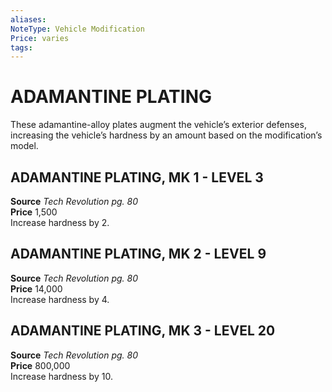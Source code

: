 ```yaml
---
aliases: 
NoteType: Vehicle Modification
Price: varies 
tags: 
---
```

# ADAMANTINE PLATING
These adamantine-alloy plates augment the vehicle’s exterior defenses, increasing the vehicle’s hardness by an amount based on the modification’s model.  

## ADAMANTINE PLATING, MK 1 - LEVEL 3

**Source** _Tech Revolution pg. 80_  
**Price** 1,500  
Increase hardness by 2.

## ADAMANTINE PLATING, MK 2 - LEVEL 9

**Source** _Tech Revolution pg. 80_  
**Price** 14,000  
Increase hardness by 4.

## ADAMANTINE PLATING, MK 3 - LEVEL 20

**Source** _Tech Revolution pg. 80_  
**Price** 800,000  
Increase hardness by 10.